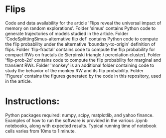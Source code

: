 # Flips
Code and data availability for the article 'Flips reveal the universal impact of memory on random explorations'.
Folder 'simus' contains Python code to generate trajectories of models studied in the article.
Folder 'CodeSplittingSimus-alternative flip def' contains Python code to compute the flip probability under the alternative 'boundary-to-origin' definition of flips.
Folder 'flip-fractal' contains code to compute the flip probability for compact RWs on fractals (ie Sierpinski triangle / percolation cluster).
Folder 'flip-prob-2d' contains code to compute the flip probability for marginal and transient RWs.
Folder 'monkey' is an additional folder containing code to study the behavior of the monkey RW and its flip probability.
Folder 'Figures' contains the figures generated by the code in this repository, used in the article.

# Instructions:
Python packages required: numpy, scipy, matplotlib, and yahoo finance. Examples of how to run the software is provided in the various .ipynb notebooks, along with expected results. Typical running time of notebook cells varies from 10ms to 1 minute.
